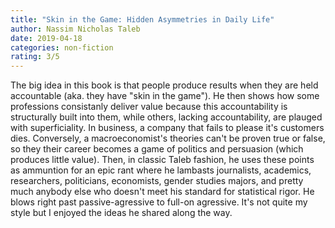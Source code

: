 ```yaml
---
title: "Skin in the Game: Hidden Asymmetries in Daily Life"
author: Nassim Nicholas Taleb
date: 2019-04-18
categories: non-fiction
rating: 3/5
---
```


The big idea in this book is that people produce results when they are held accountable (aka. they have "skin in the game"). He then shows how some professions consistanly deliver value because this accountability is structurally built into them, while others, lacking accountability, are plauged with superficiality. In business, a company that fails to please it's customers dies. Conversely, a macroeconomist's theories can't be proven true or false, so they their career becomes a game of politics and persuasion (which produces little value). Then, in classic Taleb fashion, he uses these points as ammuntion for an epic rant where he lambasts journalists, academics, researchers, politicians, economists, gender studies majors, and pretty much anybody else who doesn't meet his standard for statistical rigor. He blows right past passive-agressive to full-on agressive. It's not quite my style but I enjoyed the ideas he shared along the way.
